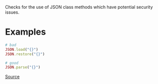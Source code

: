 
Checks for the use of JSON class methods which have potential
security issues.

# Examples

```ruby
# bad
JSON.load("{}")
JSON.restore("{}")

# good
JSON.parse("{}")
```

[Source](http://www.rubydoc.info/gems/rubocop/RuboCop/Cop/Security/JSONLoad)